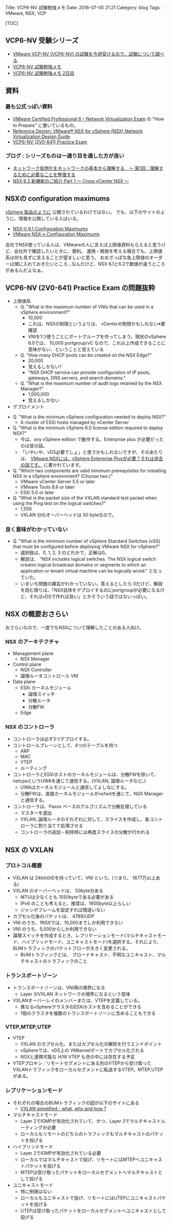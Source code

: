 Title: VCP6-NV 試験勉強メモ
Date: 2016-07-05 21:21
Category: blog
Tags: VMware, NSX, VCP

[TOC]

## VCP6-NV 受験シリーズ

+ [VMware VCP-NV (VCP6-NV) の試験を今週受けるので、試験について調べる]({filename}/diary/2016/20160705_vmware_vcp_nv.md)
+ [VCP6-NV 試験勉強メモ]({filename}/diary/2016/20160705_vmware_vcp_nv_study.md)
+ [VCP6-NV 試験勉強メモ 2日目]({filename}/diary/2016/20160705_vmware_vcp_nv_study_2.md)

## 資料

### 最も公式っぽい資料
* [VMware Certified Professional 6 – Network Virtualization Exam](https://mylearn.vmware.com/mgrReg/plan.cfm?plan=64297&ui=www_cert) の "How to Prepare" に書いているもの。
* [Reference Design: VMware® NSX for vSphere (NSX) Network Virtualization Design Guide](https://www.vmware.com/files/pdf/products/nsx/vmw-nsx-network-virtualization-design-guide.pdf)
* [VCP6-NV (2V0-641) Practice Exam](http://mylearn.vmware.com/quiz.cfm?item=57466)

### ブログ : シリーズものは一通り目を通した方が良い
* [ネットワーク仮想化をネットワークの基本から理解する　〜 第1回：理解するために必要なことを整理する](http://blogs.vmware.com/jp-cim/2015/03/nwv01.html)
* [NSX 6.2 新機能のご紹介 Part 1 〜 Cross vCenter NSX 〜](https://blogs.vmware.com/networkvirtualization/2015/12/2366.html?lang=ja#.V3ve2WiLSUk)

## NSXの configuration maximums

[vSphere 製品のように](https://www.vmware.com/pdf/vsphere6/r60/vsphere-60-configuration-maximums.pdf) 公開されているわけではない。
でも、以下のサイトのように、情報を公開している人はいる。

* [NSX-V 6.1 Configuration Maximums](https://d-fens.ch/2015/02/16/nsx-v-6-1-configuration-maximums/)
* [VMware NSX-v Configuration Maximums](https://www.vmguru.com/2015/03/vmware-nsx-v-configuration-maximums/)

会社でNSX使っている人は、VMwareの人に言えば上限値資料もらえると思うけど、会社外で確認したいときに、便利。
運用・開発を考える場合でも、上限値系は何も見ずに言えることが望ましいと思う。
おおざっぱな各上限値のオーダーは頭に入れておきたいところ...なんだけど、NSX 6.1と6.2で数値が違うところがあるんだよなぁ。

## VCP6-NV (2V0-641) Practice Exam の問題抜粋

* 上限値系
    + Q. "What is the maximum number of VNIs that can be used in a vSphere environment?"
        * 10,000
        * これは、NSXの制限というよりは、 vCenterの制限かもしれない※要確認
        * VNIを1つ使うごとにポートグループを作ってしまう。現状のvSphere 6.0では、 10,000 portgroup/vC なので、これ以上作成できることに意味がない、ということと覚えている
    + Q. "How many DHCP pools can be created on the NSX Edge?"
        * 20,000
        * 覚えるしかない?
        * "NSX DHCP service can provide configuration of IP pools, gateways, DNS servers, and search domains."
    + Q. "What is the maximum number of audit logs retained by the NSX Manager?"
        * 1,000,000
        * 覚えるしかない
* デプロイメント
+ Q. "What is the minimum vSphere configuration needed to deploy NSX?"
    * A cluster of ESXi hosts managed by vCenter Server
+ Q. "What is the minimum vSphere 6.0 license edition required to deploy NSX?"
    * 今は、any vSphere edition で動作する。Enterprise plus が必要だったのは昔の話。
    * 「いやいや、vDS必要でしょ」と思うかもしれないですが、そのあたりは、 [VMware NSXには、vSphere Enterprise Plusが必要？それは過去の話です。](http://infratraining.blogspot.jp/2015/07/vmware-nsxenterprise-plus.html) に書かれています。
+ Q. "Which two components are valid minimum prerequisites for installing NSX in a vSphere environment? (Choose two.)"
    * VMware vCenter Server 5.5 or later
    * VMware Tools 8.6 or later
    * ESXi 5.0 or later
+ Q. "What is the packet size of the VXLAN standard test packet when using the Ping test on the logical switches?"
    * 1,550
    * VXLAN 分のオーバーヘッドは 50 byteなので。


### 良く意味がわかっていない

+ Q. "What is the minimum number of vSphere Standard Switches (vSS) that must be configured before deploying VMware NSX for vSphere?"
    * 選択肢は、0, 1, 2, 3 のどれかで、正解は0。
    * 解説は、 "NSX includes logical switches. The NSX logical switch creates logical broadcast domains or segments to which an application or tenant virtual machine can be logically wired." となっていた。
    * いまいち問題の趣旨がわかっていない。答えるとしたら 0だけど、解説を読む限りは、「NSX自体をデプロイするのにportgroupが必要になるけど、それはvDSで作れば良い」とかそういう話ではないっぽい。

## NSX の概要おさらい

おさらいなので、一度でもNSXについて理解したことのある人向け。

### NSX のアーキテクチャ

* Management plane
    * NSX Manager
* Control plane
    * NSX Controller
    * 論理ルータコントロール VM
* Data plane
    * ESXi カーネルモジュール
        * 論理スイッチ
        * 分散ルータ
        * 分散FW
    * Edge

### NSX のコントローラ

* コントローラは必ず3つデプロイする。
* コントロールプレーンとして、4つのテーブルを持つ
    * ARP
    * MAC
    * VTEP
    * ルーティング
* コントローラとESXiホストのカーネルモジュールは、分散FWを除いて、netcpaというUWAを通じて通信する。(VXLAN, 論理ルータなど。)
    * UWAはカーネルモジュールと通信してよしなにする。
    * 分散FWは、直接カーネルモジュールがvsfwdを通じて、NSX Managerと通信する。
* コントローラは、Paxos ベースのアルゴリズムで分散処理している
    * マスターを選出
    * VXLAN, 論理ルータのそれぞれに対して、スライスを作成し、各コントローラに割り当てて処理させる
    * コントローラの追加・削除時には再度スライスの分散が行われる

## NSX の VXLAN

### プロトコル概要
* VXLAN は 24bitのIDを持っていて、VNI という。(つまり、 1677万以上ある)
* VXLAN のオーバーヘッドは、 50byte分ある
    + MTUは少なくとも 1550byteである必要がある
    + IPv6 のことも考えると、推奨は、1600byte以上らしい
    + ジャンボフレームを設定すれば間違いない
* カプセル化後のパケットは、 4789/UDP
* VNI のうち、1NSXでは、10,000までしか利用できない
* VNI のうち、5,000からしか利用できない
* 論理スイッチを作成するとき、レプリケーションモード(マルチキャストモード、ハイブリッドモード、ユニキャストモード)を選択する。それにより、BUMトラフィックのパケットフローが大きく変更される。
    * BUMトラフィックとは、 ブロードキャスト、不明なユニキャスト、マルチキャストのトラフィックのこと

### トランスポートゾーン

* トランスポートゾーンは、VNI用の境界になる
    * Layer 3/VXLAN ネットワークの境界になるという意味
* VXLANオーバーレイのメンバーまたは、VTEPを定義している。
    * 異なるvSphereクラスタのESXiホストを含めることができる
    * 1個のクラスタを複数のトランスポートゾーンに含めることもできる

### VTEP,MTEP,UTEP

* VTEP
    * VXLAN のカプセル化、またはカプセル化の解除を行うエンドポイント
    * vSphereでは、vDS上の VMkernelポートでカプセル化される
    * NSXと連携可能な H/W VTEP も世の中には存在する予定
* VTEPプロキシ : リモートセグメントにある別のVTEPから受け取ったVXLANトラフィックをローカルセグメントに転送するVTEP。MTEP,UTEPがある。

### レプリケーションモード

* それぞれの場合のBUMトラフィックの図が以下のサイトにある
    * [VXLAN simplified - what, why and how ?](http://ccietrip.blogspot.jp/2015/11/vxlan-simply-what-why-and-how.html)
* マルチキャストモード
    * Layer 2でIGMPが有効化されていて、かつ、Layer 3でマルチキャストルーティングが必要
    * ローカルもリモートのどちらのトラフィックもマルチキャストのパケットを投げる
* ハイブリッドモード
    * Layer 2でIGMPが有効化されている必要
    * ローカルではマルチキャストで投げ、リモートにはMTEPへユニキャストパケットを投げる
    * MTEPは受け取ったパケットをローカルセグメントへマルチキャストとして投げる
* ユニキャストモード
    * 特に制限はない
    * ローカルもユニキャストで投げ、リモートにはUTEPにユニキャストパケットを投げる
    * UTEPは受け取ったパケットをローカルセグメントへユニキャストとして投げる

